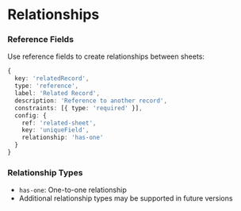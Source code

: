 # Relationships


### Reference Fields

Use reference fields to create relationships between sheets:

```typescript
{
  key: 'relatedRecord',
  type: 'reference',
  label: 'Related Record',
  description: 'Reference to another record',
  constraints: [{ type: 'required' }],
  config: {
    ref: 'related-sheet',
    key: 'uniqueField',
    relationship: 'has-one'
  }
}
```
### Relationship Types

- `has-one`: One-to-one relationship
- Additional relationship types may be supported in future versions
